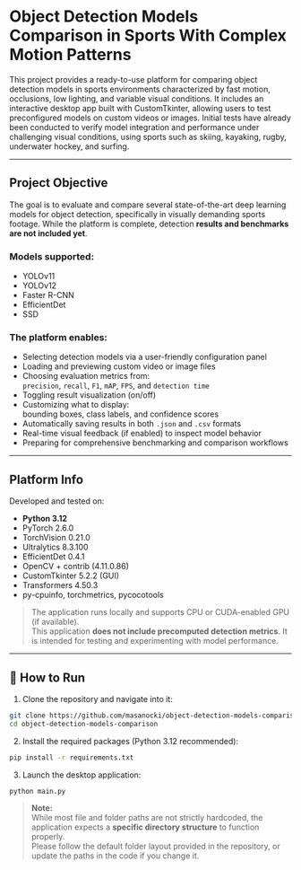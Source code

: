 # Object Detection Models Comparison in Sports With Complex Motion Patterns

This project provides a ready-to-use platform for comparing object detection models in sports environments characterized by fast motion, occlusions, low lighting, and variable visual conditions. It includes an interactive desktop app built with CustomTkinter, allowing users to test preconfigured models on custom videos or images. Initial tests have already been conducted to verify model integration and performance under challenging visual conditions, using sports such as skiing, kayaking, rugby, underwater hockey, and surfing.

---

## Project Objective

The goal is to evaluate and compare several state-of-the-art deep learning models for object detection, specifically in visually demanding sports footage. While the platform is complete, detection **results and benchmarks are not included yet**.

### Models supported:
- YOLOv11  
- YOLOv12  
- Faster R-CNN  
- EfficientDet  
- SSD  

### The platform enables:
- Selecting detection models via a user-friendly configuration panel  
- Loading and previewing custom video or image files  
- Choosing evaluation metrics from:  
  `precision`, `recall`, `F1`, `mAP`, `FPS`, and `detection time`  
- Toggling result visualization (on/off)  
- Customizing what to display:  
  bounding boxes, class labels, and confidence scores  
- Automatically saving results in both `.json` and `.csv` formats  
- Real-time visual feedback (if enabled) to inspect model behavior  
- Preparing for comprehensive benchmarking and comparison workflows

---

## Platform Info

Developed and tested on:

- **Python 3.12**
- PyTorch 2.6.0  
- TorchVision 0.21.0  
- Ultralytics 8.3.100  
- EfficientDet 0.4.1  
- OpenCV + contrib (4.11.0.86)  
- CustomTkinter 5.2.2 (GUI)  
- Transformers 4.50.3  
- py-cpuinfo, torchmetrics, pycocotools

> The application runs locally and supports CPU or CUDA-enabled GPU (if available).  
> This application **does not include precomputed detection metrics**. It is intended for testing and experimenting with model performance.

---

## 🚀 How to Run

1. Clone the repository and navigate into it:
```bash
git clone https://github.com/masanocki/object-detection-models-comparison.git
cd object-detection-models-comparison
```

2. Install the required packages (Python 3.12 recommended):
```bash
pip install -r requirements.txt
```

3. Launch the desktop application:
```bash
python main.py
```

> **Note:**  
> While most file and folder paths are not strictly hardcoded, the application expects a **specific directory structure** to function properly.  
> Please follow the default folder layout provided in the repository, or update the paths in the code if you change it.
